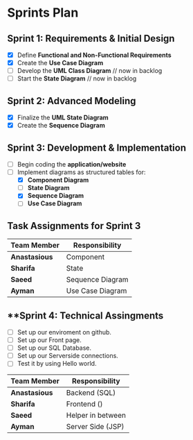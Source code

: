 # **Sprints Plan**

## **Sprint 1: Requirements & Initial Design**
- [X] Define **Functional and Non-Functional Requirements**
- [X] Create the **Use Case Diagram**
- [ ] Develop the **UML Class Diagram** // now in backlog
- [ ] Start the **State Diagram** // now in backlog

## **Sprint 2: Advanced Modeling**
- [X] Finalize the **UML State Diagram**
- [X] Create the **Sequence Diagram**

## **Sprint 3: Development & Implementation**
- [ ] Begin coding the **application/website**
- [ ] Implement diagrams as structured tables for:
  - [X] **Component Diagram**
  - [ ] **State Diagram**
  - [X] **Sequence Diagram**
  - [ ] **Use Case Diagram**

## **Task Assignments for Sprint 3**
| Team Member   | Responsibility         |
|--------------|----------------------|
| **Anastasious** | Component |
| **Sharifa**    | State |
| **Saeed**      | Sequence Diagram |
| **Ayman**      | Use Case Diagram |

## **Sprint 4: Technical Assingments
- [ ] Set up our enviroment on github.
- [ ] Set up our Front page.
- [ ] Set up our SQL Database.
- [ ] Set up our Serverside connections.
- [ ] Test it by using Hello world.

| Team Member   | Responsibility         |
|--------------|----------------------|
| **Anastasious** | Backend (SQL) |
| **Sharifa**    | Frontend () |
| **Saeed**      | Helper in between |
| **Ayman**      | Server Side (JSP) |

